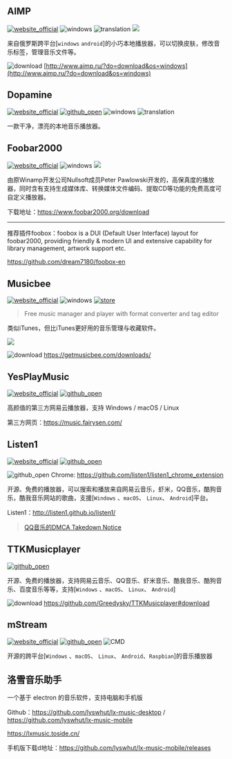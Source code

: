 ## AIMP
[![website_official](https://gitbook07.oss-cn-hangzhou.aliyuncs.com/website_official.svg)](http://www.aimp.ru/) ![windows](https://gitbook07.oss-cn-hangzhou.aliyuncs.com/windows.svg) ![translation](https://gitbook07.oss-cn-hangzhou.aliyuncs.com/translation.svg) ![](https://img.shields.io/badge/Version-5.11.0-ff55bb.svg)

来自俄罗斯跨平台[`windows` `android`]的小巧本地播放器，可以切换皮肤，修改音乐标签，管理音乐文件等。

![download](https://gitbook07.oss-cn-hangzhou.aliyuncs.com/download.svg) [http://www.aimp.ru/?do=download&os=windows](http://www.aimp.ru/?do=download&os=windows)

## Dopamine
[![website_official](https://gitbook07.oss-cn-hangzhou.aliyuncs.com/website_official.svg)](http://www.digimezzo.com/software/dopamine/) [![github_open](https://gitbook07.oss-cn-hangzhou.aliyuncs.com/github_open.svg)](https://github.com/digimezzo/Dopamine) ![windows](https://gitbook07.oss-cn-hangzhou.aliyuncs.com/windows.svg) ![translation](https://gitbook07.oss-cn-hangzhou.aliyuncs.com/translation.svg) 

一款干净，漂亮的本地音乐播放器。

## Foobar2000
[![website_official](https://gitbook07.oss-cn-hangzhou.aliyuncs.com/website_official.svg)](http://www.foobar2000.org/) ![windows](https://gitbook07.oss-cn-hangzhou.aliyuncs.com/windows.svg)  ![](https://img.shields.io/badge/Version-2.1-ff55bb.svg)

由原Winamp开发公司Nullsoft成员Peter Pawlowski开发的，高保真度的播放器，同时含有支持生成媒体库、转换媒体文件编码、提取CD等功能的免费高度可自定义播放器。

下载地址：https://www.foobar2000.org/download

---

推荐插件foobox：foobox is a DUI (Default User Interface) layout for foobar2000, providing friendly & modern UI and extensive capability for library management, artwork support etc.

https://github.com/dream7180/foobox-en

## Musicbee
[![website_official](https://gitbook07.oss-cn-hangzhou.aliyuncs.com/website_official.svg)](http://getmusicbee.com/) ![windows](https://gitbook07.oss-cn-hangzhou.aliyuncs.com/windows.svg)  [![store](https://gitbook07.oss-cn-hangzhou.aliyuncs.com/store.svg)](https://www.microsoft.com/en-us/p/musicbee/9p4clt2rj1rs)

> Free music manager and player with format converter and tag editor

类似iTunes，但比iTunes更好用的音乐管理与收藏软件。

![](https://s2.ax1x.com/2019/05/20/ExVMZR.jpg)

![download](https://gitbook07.oss-cn-hangzhou.aliyuncs.com/download.svg) https://getmusicbee.com/downloads/

## YesPlayMusic
[![website_official](https://gitbook07.oss-cn-hangzhou.aliyuncs.com/website_official.svg)](https://music.qier222.com/) [![github_open](https://gitbook07.oss-cn-hangzhou.aliyuncs.com/github_open.svg)](https://github.com/qier222/YesPlayMusic)

高颜值的第三方网易云播放器，支持 Windows / macOS / Linux

第三方网页：https://music.fairysen.com/

## Listen1
[![website_official](https://gitbook07.oss-cn-hangzhou.aliyuncs.com/website_official.svg)](http://listen1.github.io/listen1) [![github_open](https://gitbook07.oss-cn-hangzhou.aliyuncs.com/github_open.svg)](http://listen1.github.io/listen1/)

![github_open](https://gitbook07.oss-cn-hangzhou.aliyuncs.com/github_open.svg) Chrome: https://github.com/listen1/listen1_chrome_extension

开源、免费的播放器，可以搜索和播放来自网易云音乐，虾米，QQ音乐，酷狗音乐，酷我音乐网站的歌曲，支援[`Windows` 、`macOS`、 `Linux`、 `Android`]平台。

Listen1：http://listen1.github.io/listen1/

> [QQ音乐的DMCA Takedown Notice](https://github.com/github/dmca/blob/master/2017/2017-11-17-Listen1.md)

## TTKMusicplayer
[![github_open](https://gitbook07.oss-cn-hangzhou.aliyuncs.com/github_open.svg)](https://github.com/Greedysky/TTKMusicplayer)

开源、免费的播放器，支持网易云音乐、QQ音乐、虾米音乐、酷我音乐、酷狗音乐、百度音乐等等，支持[`Windows` 、`macOS`、 `Linux`、 `Android`]

![download](https://gitbook07.oss-cn-hangzhou.aliyuncs.com/download.svg) https://github.com/Greedysky/TTKMusicplayer#download

## mStream
[![website_official](https://gitbook07.oss-cn-hangzhou.aliyuncs.com/website_official.svg)](http://mstream.io)  [![github_open](https://gitbook07.oss-cn-hangzhou.aliyuncs.com/github_open.svg)](https://github.com/IrosTheBeggar/mStream) ![CMD](https://gitbook07.oss-cn-hangzhou.aliyuncs.com/CMD.svg)

开源的跨平台[`Windows` 、`macOS`、 `Linux`、 `Android`、`Raspbian`]的音乐播放器

## 洛雪音乐助手

一个基于 electron 的音乐软件，支持电脑和手机版

Github：https://github.com/lyswhut/lx-music-desktop / https://github.com/lyswhut/lx-music-mobile

https://lxmusic.toside.cn/

手机版下载d地址：https://github.com/lyswhut/lx-music-mobile/releases

